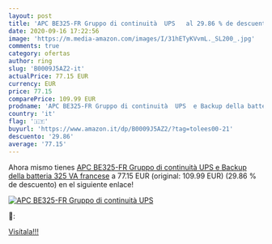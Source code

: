 ```yaml
---
layout: post
title: 'APC BE325-FR Gruppo di continuità  UPS   al 29.86 % de descuento'
date: 2020-09-16 17:22:56
image: 'https://m.media-amazon.com/images/I/31hETyKVvmL._SL200_.jpg'
comments: true
category: ofertas
author: ring
slug: 'B0009J5AZ2-it'
actualPrice: 77.15 EUR
currency: EUR
price: 77.15
comparePrice: 109.99 EUR
prodname: 'APC BE325-FR Gruppo di continuità  UPS  e Backup della batteria 325 VA  francese'
country: 'it'
flag: '🇮🇹'
buyurl: 'https://www.amazon.it/dp/B0009J5AZ2/?tag=tolees00-21'
descuento: '29.86'
average: '77.15'
---
```


Ahora mismo tienes [APC BE325-FR Gruppo di continuità  UPS  e Backup della batteria 325 VA  francese](https://www.amazon.it/dp/B0009J5AZ2/?tag=tolees00-21) a 77.15 EUR (original: 109.99 EUR) (29.86 %  de descuento) en el siguiente enlace!

[![APC BE325-FR Gruppo di continuità  UPS  ](https://m.media-amazon.com/images/I/31hETyKVvmL._SL200_.jpg)](https://www.amazon.it/dp/B0009J5AZ2/?tag=tolees00-21)

🔎:


[Visítala!!!](https://www.amazon.it/dp/B0009J5AZ2/?tag=tolees00-21)
